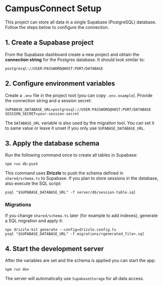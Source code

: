# CampusConnect Setup

This project can store all data in a single Supabase (PostgreSQL) database.
Follow the steps below to configure the connection.

## 1. Create a Supabase project

From the Supabase dashboard create a new project and obtain the **connection string**
for the Postgres database. It should look similar to:

```
postgresql://USER:PASSWORD@HOST:PORT/DATABASE
```

## 2. Configure environment variables

Create a `.env` file in the project root (you can copy `.env.example`).
Provide the connection string and a session secret:

```
SUPABASE_DATABASE_URL=postgresql://USER:PASSWORD@HOST:PORT/DATABASE
SESSION_SECRET=your-session-secret
```

The `DATABASE_URL` variable is also used by the migration tool. You can set it to
same value or leave it unset if you only use `SUPABASE_DATABASE_URL`.

## 3. Apply the database schema

Run the following command once to create all tables in Supabase:

```
npm run db:push
```

This command uses **Drizzle** to push the schema defined in `shared/schema.ts` to
Supabase. If you plan to store sessions in the database, also execute the SQL
script:

```
psql "$SUPABASE_DATABASE_URL" -f server/db/session-table.sql
```

### Migrations

If you change `shared/schema.ts` later (for example to add indexes), generate a
SQL migration and apply it:

```
npx drizzle-kit generate --config=drizzle.config.ts
psql "$SUPABASE_DATABASE_URL" -f migrations/<generated_file>.sql
```

## 4. Start the development server

After the variables are set and the schema is applied you can start the app:

```
npm run dev
```

The server will automatically use `SupabaseStorage` for all data access.
